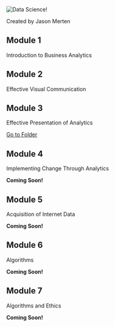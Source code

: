 ![Data Science!](https://www.calu.edu/academics/undergraduate/bachelors/data-science/_files/sasbachelors-hero.jpg)

Created by Jason Merten

## Module 1
Introduction to Business Analytics

## Module 2
Effective Visual Communication

## Module 3
Effective Presentation of Analytics

[Go to Folder](/M3/index.md)

## Module 4
Implementing Change Through Analytics

**Coming Soon!**

## Module 5
Acquisition of Internet Data

**Coming Soon!**

## Module 6
Algorithms

**Coming Soon!**

## Module 7
Algorithms and Ethics

**Coming Soon!**
